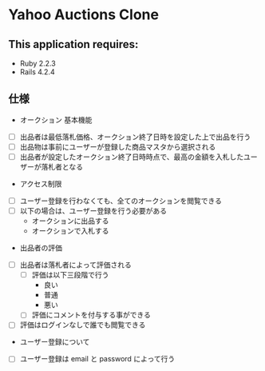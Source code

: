 # Yahoo Auctions Clone

## This application requires:
- Ruby 2.2.3
- Rails 4.2.4

## 仕様

- オークション 基本機能
 - [ ] 出品者は最低落札価格、オークション終了日時を設定した上で出品を行う
 - [ ] 出品物は事前にユーザーが登録した商品マスタから選択される
 - [ ] 出品者が設定したオークション終了日時時点で、最高の金額を入札したユーザーが落札者となる
- アクセス制限
 - [ ] ユーザー登録を行わなくても、全てのオークションを閲覧できる
 - [ ] 以下の場合は、ユーザー登録を行う必要がある
   - オークションに出品する
   - オークションで入札する
- 出品者の評価
 - [ ] 出品者は落札者によって評価される
   - [ ] 評価は以下三段階で行う
     - 良い
     - 普通
     - 悪い
   - [ ] 評価にコメントを付与する事ができる
 - [ ] 評価はログインなしで誰でも閲覧できる
- ユーザー登録について
 - [ ] ユーザー登録は email と password によって行う
